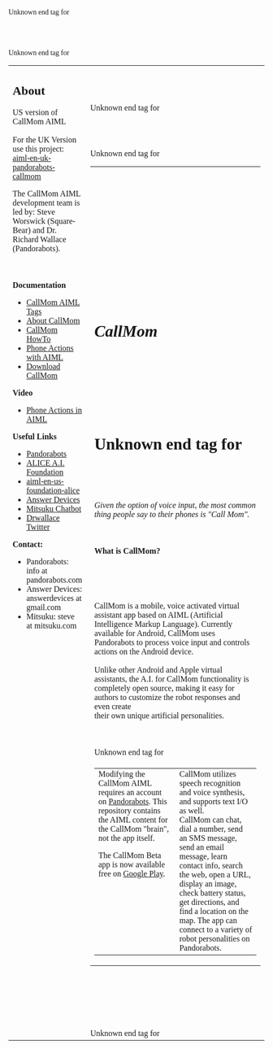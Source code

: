 <font face='verdana'>

<table cellpadding='10'>
<tr>
<td width='30%' valign='top'>
<h2>About</h2>

US version of CallMom AIML<br>
<br>
For the UK Version use this project:  <a href='http://code.google.com/p/aiml-en-uk-pandorabots-callmom/'>aiml-en-uk-pandorabots-callmom</a>

The CallMom AIML development team is led by: Steve Worswick (Square-Bear) and Dr. Richard Wallace (Pandorabots).<br>
<br>
<br>
<br>
<b>Documentation</b>

<ul><li><a href='CallMomOOBTags.md'>CallMom AIML Tags</a>
</li><li><a href='http://callmom.pandorabots.com/static/callmom/index.html'>About CallMom</a>
</li><li><a href='http://callmom.pandorabots.com/static/callmom/howto.html'>CallMom HowTo</a>
</li><li><a href='https://docs.google.com/presentation/d/1icETCN18LFXfhmemuQb2SP3S2JdCxDKjzwkIIc4e8cQ/pub?start=false&loop=false&delayms=3000#slide=id.i0'>Phone Actions with AIML</a>
</li><li><a href='https://play.google.com/store/apps/details?id=com.pandorabots.callmom'>Download CallMom</a></li></ul>

<b>Video</b>

<ul><li><a href='http://www.youtube.com/watch?v=tjXfM7U15Vw'>Phone Actions in AIML</a></li></ul>

<b>Useful Links</b>

<ul><li><a href='http://www.pandorabots.com'>Pandorabots</a>
</li><li><a href='http://www.alicebot.org'>ALICE A.I. Foundation</a>
</li><li><a href='http://code.google.com/p/aiml-en-us-foundation-alice/'>aiml-en-us-foundation-alice</a>
</li><li><a href='http://www.answerdevices.com'>Answer Devices</a>
</li><li><a href='http://www.mitsuku.com'>Mitsuku Chatbot</a>
</li><li><a href='http://twitter.com/drwallace'>Drwallace Twitter</a></li></ul>


<b>Contact:</b>

<ul><li>Pandorabots: info at pandorabots.com<br>
</li><li>Answer Devices: answerdevices at gmail.com<br>
</li><li>Mitsuku: steve at mitsuku.com</li></ul>

</td>
<td>

<table valign='top'>
<tr><td>
<br>
<br>
<H1><br>
<br>
<br>
<br>
<I><br>
<br>
CallMom<br>
<br>
</I><br>
<br>
<br>
<br>
Unknown end tag for </h1><br>
<br>
<br>
<br>
<i>Given the option of voice input, the most common thing people say to their phones is "Call Mom".</i>

<br>
<br>
<B><br>
<br>
What is CallMom?<br>
<br>
</B><br>
<br>
<br>
<br>
CallMom is a mobile, voice activated virtual assistant app based on AIML (Artificial Intelligence Markup Language).   Currently available for Android, CallMom uses Pandorabots to process voice input and controls actions on the Android device.<br>
<br>
Unlike other Android and Apple virtual assistants, the A.I. for CallMom functionality is completely open source, making it easy for authors to customize the robot responses and even create<br>
their own unique artificial personalities.<br>
<br>
<br>
<br>
Unknown end tag for </td><br>
<br>
<br>
<br>
Unknown end tag for </tr><br>
<br>
<br>
<tr><td>

<table cellpadding='8' valign='top'><tr>
<td width='50%' valign='top'>
Modifying the CallMom AIML requires an account on <a href='http://www.pandorabots.com'>Pandorabots</a>.  This repository contains the AIML content for the CallMom "brain", not the app itself.	<br />

The CallMom Beta app is now available free on <a href='https://play.google.com/store/apps/details?id=com.pandorabots.callmom&feature=search_result#?t=W251bGwsMSwyLDEsImNvbS5wYW5kb3JhYm90cy5jYWxsbW9tIl0.'>Google Play</a>.<br>
<br>
</td>
<td valign='top'>
CallMom utilizes speech recognition and voice synthesis, and supports text I/O as well.<br>
CallMom can chat, dial a number, send an SMS message, send an email message, learn contact info, search the web, open a URL, display an image, check battery status, get directions, and find a location on the map.  The app can connect to a variety of robot personalities on Pandorabots.<br>
</td>
</tr>
</table>

</td></tr>
<br>
<br>
Unknown end tag for </table><br>
<br>
<br>
<br>
<br>
<br>
Unknown end tag for </td><br>
<br>
<br>
<br>
<br>
Unknown end tag for </tr><br>
<br>
<br>
<br>
<br>
Unknown end tag for </table><br>
<br>
